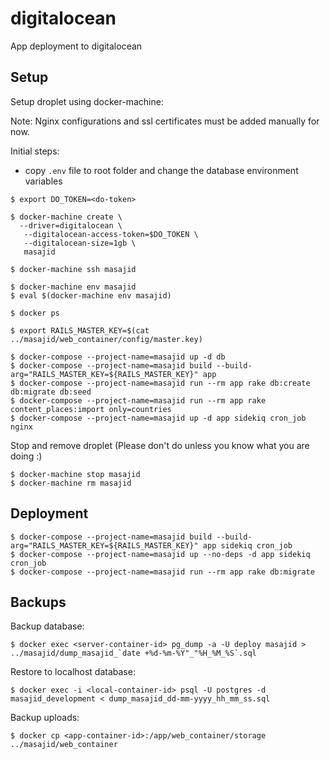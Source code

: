 # digitalocean

App deployment to digitalocean

## Setup

Setup droplet using docker-machine:

Note: Nginx configurations and ssl certificates must be added manually for now.

Initial steps:

- copy `.env` file to root folder and change the database environment variables

```
$ export DO_TOKEN=<do-token>

$ docker-machine create \
  --driver=digitalocean \
   --digitalocean-access-token=$DO_TOKEN \
   --digitalocean-size=1gb \
   masajid

$ docker-machine ssh masajid

$ docker-machine env masajid
$ eval $(docker-machine env masajid)

$ docker ps

$ export RAILS_MASTER_KEY=$(cat ../masajid/web_container/config/master.key)

$ docker-compose --project-name=masajid up -d db
$ docker-compose --project-name=masajid build --build-arg="RAILS_MASTER_KEY=${RAILS_MASTER_KEY}" app
$ docker-compose --project-name=masajid run --rm app rake db:create db:migrate db:seed
$ docker-compose --project-name=masajid run --rm app rake content_places:import only=countries
$ docker-compose --project-name=masajid up -d app sidekiq cron_job nginx
```

Stop and remove droplet (Please don't do unless you know what you are doing :)

```
$ docker-machine stop masajid
$ docker-machine rm masajid
```

## Deployment

```
$ docker-compose --project-name=masajid build --build-arg="RAILS_MASTER_KEY=${RAILS_MASTER_KEY}" app sidekiq cron_job
$ docker-compose --project-name=masajid up --no-deps -d app sidekiq cron_job
$ docker-compose --project-name=masajid run --rm app rake db:migrate
```

## Backups

Backup database:

```
$ docker exec <server-container-id> pg_dump -a -U deploy masajid > ../masajid/dump_masajid_`date +%d-%m-%Y"_"%H_%M_%S`.sql
```

Restore to localhost database:

```
$ docker exec -i <local-container-id> psql -U postgres -d masajid_development < dump_masajid_dd-mm-yyyy_hh_mm_ss.sql
```

Backup uploads:

```
$ docker cp <app-container-id>:/app/web_container/storage ../masajid/web_container
```
